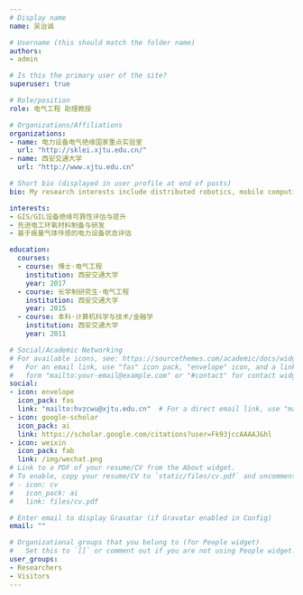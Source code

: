 ```yaml
---
# Display name
name: 吴治诚

# Username (this should match the folder name)
authors:
- admin

# Is this the primary user of the site?
superuser: true

# Role/position
role: 电气工程 助理教授

# Organizations/Affiliations
organizations:
- name: 电力设备电气绝缘国家重点实验室
  url: "http://sklei.xjtu.edu.cn/"
- name: 西安交通大学
  url: "http://www.xjtu.edu.cn"

# Short bio (displayed in user profile at end of posts)
bio: My research interests include distributed robotics, mobile computing and programmable matter.

interests:
- GIS/GIL设备绝缘可靠性评估与提升
- 先进电工环氧材料制备与研发
- 基于痕量气体传感的电力设备状态评估

education:
  courses:
  - course: 博士·电气工程
    institution: 西安交通大学
    year: 2017
  - course: 长学制研究生·电气工程
    institution: 西安交通大学
    year: 2015
  - course: 本科·计算机科学与技术/金融学
    institution: 西安交通大学
    year: 2011

# Social/Academic Networking
# For available icons, see: https://sourcethemes.com/academic/docs/widgets/#icons
#   For an email link, use "fas" icon pack, "envelope" icon, and a link in the
#   form "mailto:your-email@example.com" or "#contact" for contact widget.
social:
- icon: envelope
  icon_pack: fas
  link: "mailto:hvzcwu@xjtu.edu.cn"  # For a direct email link, use "mailto:test@example.org".
- icon: google-scholar
  icon_pack: ai
  link: https://scholar.google.com/citations?user=Fk93jccAAAAJ&hl
- icon: weixin
  icon_pack: fab
  link: /img/wechat.png
# Link to a PDF of your resume/CV from the About widget.
# To enable, copy your resume/CV to `static/files/cv.pdf` and uncomment the lines below.  
# - icon: cv
#   icon_pack: ai
#   link: files/cv.pdf

# Enter email to display Gravatar (if Gravatar enabled in Config)
email: ""

# Organizational groups that you belong to (for People widget)
#   Set this to `[]` or comment out if you are not using People widget.  
user_groups:
- Researchers
- Visitors
---
```


